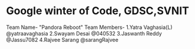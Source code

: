 # Google winter of Code, GDSC,SVNIT 

Team Name- "Pandora Reboot"
Team Members-
1.Yatra Vaghasia(L) @yatraavaghasia
2.Swayam Desai  @040532
3.Jaswanth Reddy @Jassu7082
4.Rajvee Sarang @sarangRajvee
